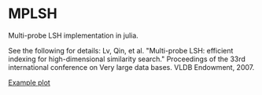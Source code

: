 # MPLSH
Multi-probe LSH implementation in julia.

See the following for details:
Lv, Qin, et al. "Multi-probe LSH: efficient indexing for high-dimensional similarity search." Proceedings of the 33rd international conference on Very large data bases. VLDB Endowment, 2007.

[Example plot](mplsh.png)
